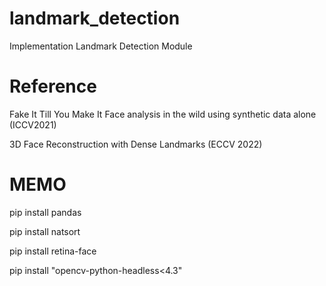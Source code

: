 # landmark_detection


Implementation Landmark Detection Module 


# Reference 

Fake It Till You Make It Face analysis in the wild using synthetic data alone (ICCV2021)

3D Face Reconstruction with Dense Landmarks (ECCV 2022)


# MEMO

pip install pandas

pip install natsort

pip install retina-face

pip install "opencv-python-headless<4.3"
